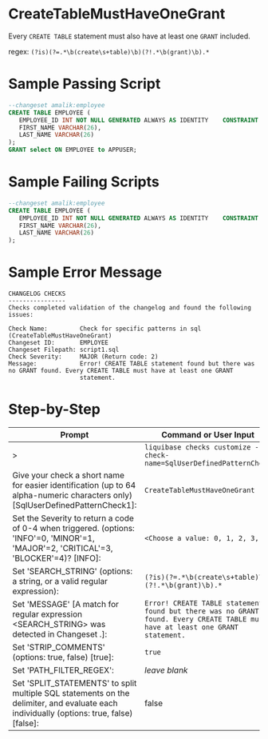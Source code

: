 # CreateTableMustHaveOneGrant

Every `CREATE TABLE` statement must also have at least one `GRANT` included.

regex: `(?is)(?=.*\b(create\s+table)\b)(?!.*\b(grant)\b).*`

# Sample Passing Script
``` sql
--changeset amalik:employee
CREATE TABLE EMPLOYEE (
   EMPLOYEE_ID INT NOT NULL GENERATED ALWAYS AS IDENTITY	CONSTRAINT PEOPLE_PK PRIMARY KEY, 
   FIRST_NAME VARCHAR(26),
   LAST_NAME VARCHAR(26)
);
GRANT select ON EMPLOYEE to APPUSER;
```
# Sample Failing Scripts
``` sql
--changeset amalik:employee
CREATE TABLE EMPLOYEE (
   EMPLOYEE_ID INT NOT NULL GENERATED ALWAYS AS IDENTITY	CONSTRAINT PEOPLE_PK, 
   FIRST_NAME VARCHAR(26),
   LAST_NAME VARCHAR(26)
);
```

# Sample Error Message
```
CHANGELOG CHECKS
----------------
Checks completed validation of the changelog and found the following issues:

Check Name:         Check for specific patterns in sql (CreateTableMustHaveOneGrant)
Changeset ID:       EMPLOYEE
Changeset Filepath: script1.sql
Check Severity:     MAJOR (Return code: 2)
Message:            Error! CREATE TABLE statement found but there was no GRANT found. Every CREATE TABLE must have at least one GRANT
                    statement.
```

# Step-by-Step
| Prompt | Command or User Input |
| ------ | ----------------------|
| > | `liquibase checks customize --check-name=SqlUserDefinedPatternCheck` |
| Give your check a short name for easier identification (up to 64 alpha-numeric characters only) [SqlUserDefinedPatternCheck1]: | `CreateTableMustHaveOneGrant` |
| Set the Severity to return a code of 0-4 when triggered. (options: 'INFO'=0, 'MINOR'=1, 'MAJOR'=2, 'CRITICAL'=3, 'BLOCKER'=4)? [INFO]: | `<Choose a value: 0, 1, 2, 3, 4>` |
| Set 'SEARCH_STRING' (options: a string, or a valid regular expression): | `(?is)(?=.*\b(create\s+table)\b)(?!.*\b(grant)\b).*` |
| Set 'MESSAGE' [A match for regular expression <SEARCH_STRING> was detected in Changeset <CHANGESET>.]: | `Error! CREATE TABLE statement found but there was no GRANT found. Every CREATE TABLE must have at least one GRANT statement.` |
| Set 'STRIP_COMMENTS' (options: true, false) [true]: | `true` |
| Set 'PATH_FILTER_REGEX': | _leave blank_ |
| Set 'SPLIT_STATEMENTS' to split multiple SQL statements on the delimiter, and evaluate each individually (options: true, false) [false]: | false |
